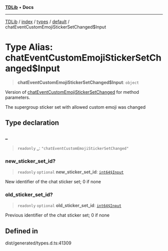 [**TDLib**](../../../../../../README.md) • **Docs**

***

[TDLib](../../../../../../modules.md) / [index](../../../../../README.md) / [types](../../../README.md) / [default](../README.md) / chatEventCustomEmojiStickerSetChanged$Input

# Type Alias: chatEventCustomEmojiStickerSetChanged$Input

> **chatEventCustomEmojiStickerSetChanged$Input**: `object`

Version of [chatEventCustomEmojiStickerSetChanged](chatEventCustomEmojiStickerSetChanged.md) for method parameters.

The supergroup sticker set with allowed custom emoji was changed

## Type declaration

### \_

> `readonly` **\_**: `"chatEventCustomEmojiStickerSetChanged"`

### new\_sticker\_set\_id?

> `readonly` `optional` **new\_sticker\_set\_id**: [`int64$Input`](int64$Input.md)

New identifier of the chat sticker set; 0 if none

### old\_sticker\_set\_id?

> `readonly` `optional` **old\_sticker\_set\_id**: [`int64$Input`](int64$Input.md)

Previous identifier of the chat sticker set; 0 if none

## Defined in

dist/generated/types.d.ts:41309
